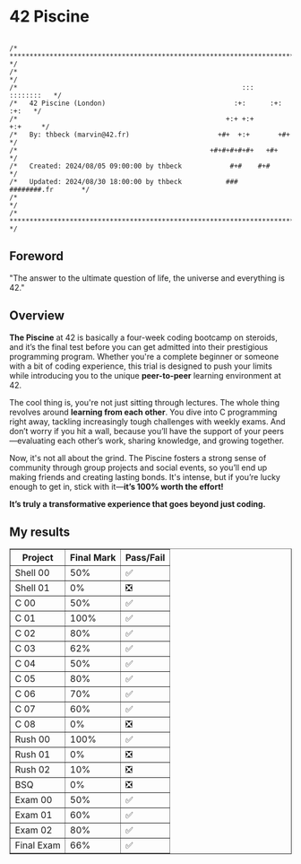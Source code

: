 <h1> 42 Piscine</h1>

<pre><code>            
/* ************************************************************************** */
/*                                                                            */
/*                                                        :::      ::::::::   */
/*   42 Piscine (London)                                :+:      :+:    :+:   */
/*                                                    +:+ +:+         +:+     */
/*   By: thbeck (marvin@42.fr)                      +#+  +:+       +#+        */
/*                                                +#+#+#+#+#+   +#+           */
/*   Created: 2024/08/05 09:00:00 by thbeck            #+#    #+#             */
/*   Updated: 2024/08/30 18:00:00 by thbeck           ###   ########.fr       */
/*                                                                            */
/* ************************************************************************** */
</code></pre>

## Foreword
<p>"The answer to the ultimate question of life, the universe and everything is 42."</p>

## Overview

<b>The Piscine</b> at 42 is basically a four-week coding bootcamp on steroids, and it’s the final test before you can get admitted into their prestigious programming program. Whether you're a complete beginner or someone with a bit of coding experience, this trial is designed to push your limits while introducing you to the unique <b>peer-to-peer</b> learning environment at 42.

The cool thing is, you're not just sitting through lectures. The whole thing revolves around <b>learning from each other</b>. You dive into C programming right away, tackling increasingly tough challenges with weekly exams. And don’t worry if you hit a wall, because you’ll have the support of your peers—evaluating each other’s work, sharing knowledge, and growing together.

Now, it's not all about the grind. The Piscine fosters a strong sense of community through group projects and social events, so you’ll end up making friends and creating lasting bonds. It's intense, but if you’re lucky enough to get in, stick with it—<b>it’s 100% worth the effort!</b>

<b>It’s truly a transformative experience that goes beyond just coding.</b>

## My results

<table border="1">
	<tr>
		<th>Project</th>
		<th>Final Mark</th>
		<th>Pass/Fail</th>
	</tr>
	<tr>
		<td>Shell 00</td>
		<td>50%</td>
		<td>✅</td>
	</tr>
	<tr>
		<td>Shell 01</td>
		<td>0%</td>
		<td>❎</td>
	</tr>
	<tr>
		<td>C 00</td>
		<td>50%</td>
		<td>✅</td>
	</tr>
	<tr>
		<td>C 01</td>
		<td>100%</td>
		<td>✅</td>
	</tr>
	<tr>
		<td>C 02</td>
		<td>80%</td>
		<td>✅</td>
	</tr>
	<tr>
		<td>C 03</td>
		<td>62%</td>
		<td>✅</td>
	</tr>
	<tr>
		<td>C 04</td>
		<td>50%</td>
		<td>✅</td>
	</tr>
	<tr>
		<td>C 05</td>
		<td>80%</td>
		<td>✅</td>
	</tr>
	<tr>
		<td>C 06</td>
		<td>70%</td>
		<td>✅</td>
	</tr>
	<tr>
		<td>C 07</td>
		<td>60%</td>
		<td>✅</td>
	</tr>
	<tr>
		<td>C 08</td>
		<td>0%</td>
		<td>❎</td>
	</tr>
	<tr>
		<td>Rush 00</td>
		<td>100%</td>
		<td>✅</td>
	</tr>
	<tr>
		<td>Rush 01</td>
		<td>0%</td>
		<td>❎</td>
	</tr>
	<tr>
		<td>Rush 02</td>
		<td>10%</td>
		<td>❎</td>
	</tr>
	<tr>
		<td>BSQ</td>
		<td>0%</td>
		<td>❎</td>
	</tr>
	<tr>
		<td>Exam 00</td>
		<td>50%</td>
		<td>✅</td>
	</tr>
	<tr>
		<td>Exam 01</td>
		<td>60%</td>
		<td>✅</td>
	</tr>
	<tr>
		<td>Exam 02</td>
		<td>80%</td>
		<td>✅</td>
	</tr>
	<tr>
		<td>Final Exam</td>
		<td>66%</td>
		<td>✅</td>
	</tr>
</table>

